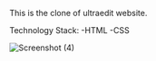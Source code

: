 This is the clone of ultraedit website. 

Technology Stack:
-HTML
-CSS

![Screenshot (4)](https://github.com/govindraj-7c/Projects/assets/126868326/6669d2bf-2bb4-4b5d-96d6-69cc42e37231)
